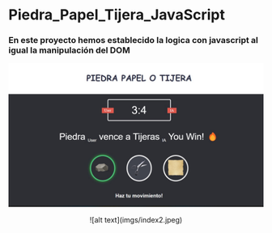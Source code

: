 # Piedra_Papel_Tijera_JavaScript
### En este proyecto hemos establecido la logica con javascript al igual la manipulación del DOM
![alt text](imgs/index.jpeg)
<center>
![alt text](imgs/index2.jpeg)
 </center>
